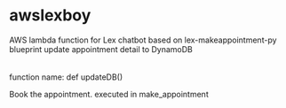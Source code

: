 # awslexboy
AWS lambda function for Lex chatbot 
based on lex-makeappointment-py blueprint 
update appointment detail to DynamoDB 

######
function name: 
  def updateDB()
  
Book the appointment.
executed in make_appointment
  
